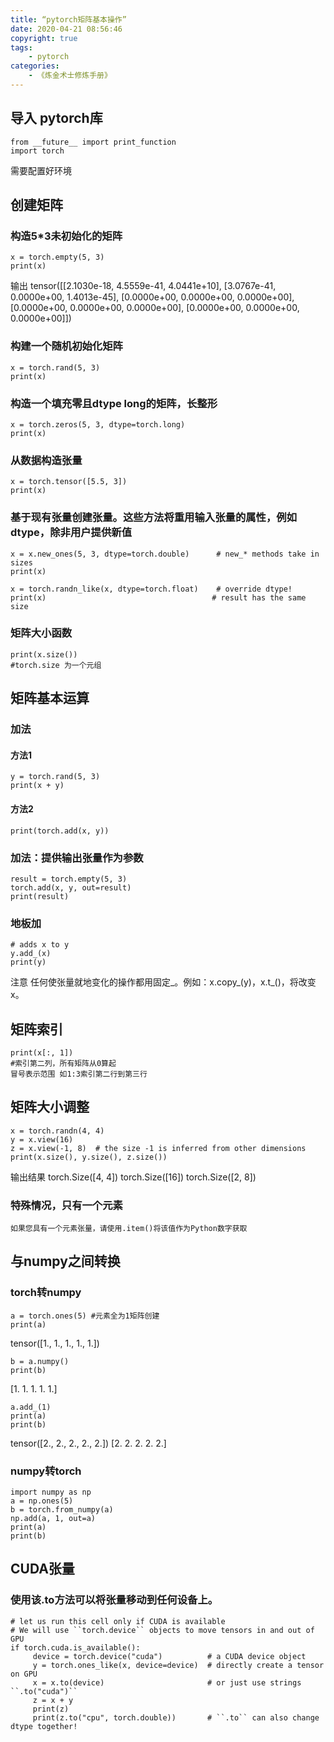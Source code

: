 ```yaml
---
title: “pytorch矩阵基本操作”
date: 2020-04-21 08:56:46
copyright: true
tags:
    - pytorch
categories: 
    - 《炼金术士修炼手册》
---
```

## 导入 pytorch库
    from __future__ import print_function
    import torch
需要配置好环境

## 创建矩阵
### 构造5\*3未初始化的矩阵
    x = torch.empty(5, 3)
	print(x)
输出
   	 tensor([[2.1030e-18, 4.5559e-41, 4.0441e+10],
        [3.0767e-41, 0.0000e+00, 1.4013e-45],
        [0.0000e+00, 0.0000e+00, 0.0000e+00],
        [0.0000e+00, 0.0000e+00, 0.0000e+00],
        [0.0000e+00, 0.0000e+00, 0.0000e+00]])
<!--more-->

### 构建一个随机初始化矩阵
    x = torch.rand(5, 3)
    print(x)

### 构造一个填充零且dtype long的矩阵，长整形
    x = torch.zeros(5, 3, dtype=torch.long)
	print(x)

### 从数据构造张量
    x = torch.tensor([5.5, 3])
    print(x)

### 基于现有张量创建张量。这些方法将重用输入张量的属性，例如dtype，除非用户提供新值
    x = x.new_ones(5, 3, dtype=torch.double)      # new_* methods take in sizes
	print(x)

	x = torch.randn_like(x, dtype=torch.float)    # override dtype!
	print(x)                                     # result has the same size

### 矩阵大小函数
    print(x.size())
    #torch.size 为一个元组

## 矩阵基本运算

### 加法
#### 方法1
    y = torch.rand(5, 3)
	print(x + y)

#### 方法2
    print(torch.add(x, y))

### 加法：提供输出张量作为参数
    result = torch.empty(5, 3)
	torch.add(x, y, out=result)
	print(result)

### 地板加
    # adds x to y
	y.add_(x)
	print(y)

注意
任何使张量就地变化的操作都用固定_。例如：x.copy_(y)，x.t_()，将改变x。

## 矩阵索引
    print(x[:, 1]) 
    #索引第二列，所有矩阵从0算起
    冒号表示范围 如1:3索引第二行到第三行

##  矩阵大小调整
    x = torch.randn(4, 4)
	y = x.view(16)
	z = x.view(-1, 8)  # the size -1 is inferred from other dimensions
	print(x.size(), y.size(), z.size())

输出结果
torch.Size([4, 4]) torch.Size([16]) torch.Size([2, 8])

### 特殊情况，只有一个元素
	如果您具有一个元素张量，请使用.item()将该值作为Python数字获取

## 与numpy之间转换
### torch转numpy
	a = torch.ones(5) #元素全为1矩阵创建
	print(a)
tensor([1., 1., 1., 1., 1.])

    b = a.numpy()
	print(b)
[1. 1. 1. 1. 1.]

	a.add_(1)
	print(a)
	print(b)

tensor([2., 2., 2., 2., 2.])
[2. 2. 2. 2. 2.]

### numpy转torch

    import numpy as np
	a = np.ones(5)
	b = torch.from_numpy(a)
	np.add(a, 1, out=a)
	print(a)
	print(b)

## CUDA张量
### 使用该.to方法可以将张量移动到任何设备上。

    # let us run this cell only if CUDA is available
    # We will use ``torch.device`` objects to move tensors in and out of GPU
	if torch.cuda.is_available():
    	 device = torch.device("cuda")          # a CUDA device object
         y = torch.ones_like(x, device=device)  # directly create a tensor on GPU
         x = x.to(device)                       # or just use strings ``.to("cuda")``
         z = x + y
         print(z)
         print(z.to("cpu", torch.double))       # ``.to`` can also change dtype together!





